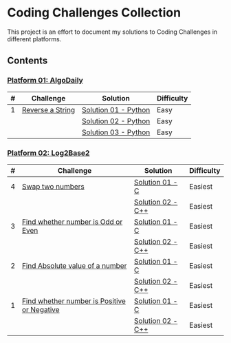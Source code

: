 # Coding Challenges Collection

This project is an effort to document my solutions to Coding Challenges in different platforms.

## Contents
    
### [Platform 01: AlgoDaily](/Platform-01-AlgoDaily)
| # | Challenge | Solution | Difficulty |
|---| --------- | -------- | ---------- |
|1|[Reverse a String](https://algodaily.com/challenges/reverse-a-string)|[Solution 01 - Python](/Platform-01-AlgoDaily/0001-reverse-a-string/reverse-a-string-solution-01.py)|Easy|
|||[Solution 02 - Python](/Platform-01-AlgoDaily/0001-reverse-a-string/reverse-a-string-solution-02.py)|Easy|
|||[Solution 03 - Python](/Platform-01-AlgoDaily/0001-reverse-a-string/reverse-a-string-solution-03.py)|Easy|


### [Platform 02: Log2Base2](/Platform-02-Log2Base2)
| # | Challenge | Solution | Difficulty |
|---| --------- | -------- | ---------- |
|4|[Swap two numbers](https://log2base2.com/courses/problem-solving-beginners/swap-two-numbers-problem)|[Solution 01 - C](/Platform-02-Log2Base2/0004-swap-two-numbers/swap-two-numbers-solution-01.c)|Easiest|
|||[Solution 02 - C++](/Platform-02-Log2Base2/0004-swap-two-numbers/swap-two-numbers-solution-02.cpp)|Easiest|
|3|[Find whether number is Odd or Even](https://log2base2.com/courses/problem-solving-beginners/odd-or-even-problem)|[Solution 01 - C](/Platform-02-Log2Base2/0003-odd-or-even-number/odd-or-even-number-solution-01.c)|Easiest|
|||[Solution 02 - C++](/Platform-02-Log2Base2/0003-odd-or-even-number/odd-or-even-number-solution-02.cpp)|Easiest|
|2|[Find Absolute value of a number](https://log2base2.com/courses/problem-solving-beginners/absolute-value-of-a-number-problem)|[Solution 01 - C](/Platform-02-Log2Base2/0002-find-absolute-value-of-number/find-absolute-value-of-number-solution-01.c)|Easiest|
|||[Solution 02 - C++](/Platform-02-Log2Base2/0002-find-absolute-value-of-number/find-absolute-value-of-number-solution-02.cpp)|Easiest|
|1|[Find whether number is Positive or Negative](https://log2base2.com/courses/problem-solving-beginners/positive-or-negative-problem)|[Solution 01 - C](/Platform-02-Log2Base2/0001-find-positive-or-negative-number/find-positive-or-negative-number-solution-01.c)|Easiest|
|||[Solution 02 - C++](/Platform-02-Log2Base2/0001-find-positive-or-negative-number/find-positive-or-negative-number-solution-02.cpp)|Easiest|

